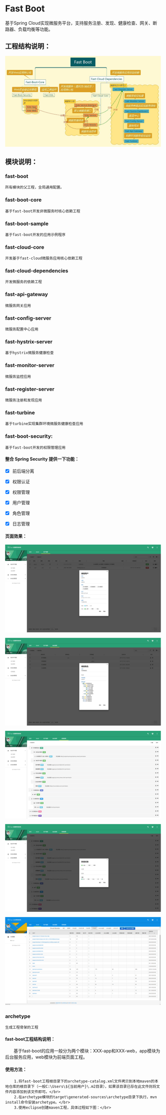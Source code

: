 # Fast Boot

基于Spring Cloud实现微服务平台，支持服务注册、发现、健康检查、网关、断路器、负载均衡等功能。

## 工程结构说明：
![](docs/Fast-Boot-reference.jpg)

## 模块说明：

### fast-boot
    所有模块的父工程，全局通用配置。

### fast-boot-core
    基于fast-boot开发非微服务时核心依赖工程

### fast-boot-sample
    基于fast-boot开发的应用示例程序

### fast-cloud-core
    开发基于fast-cloud微服务应用核心依赖工程

### fast-cloud-dependencies
    开发微服务的依赖工程
### fast-api-gateway
    微服务网关应用

### fast-config-server
    微服务配置中心应用
### fast-hystrix-server
    基于hystrix微服务健康检查
  
### fast-monitor-server
    微服务监控应用
  
### fast-register-server
    微服务注册和发现应用
### fast-turbine
    基于turbine实现集群环境微服务健康检查应用

### fast-boot-security:
    基于fast-boot开发的权限管理应用
#### 整合 Spring Security 提供一下功能：

* [x] 前后端分离

* [x] 权限认证 
 
* [x] 权限管理
 
* [x] 用户管理 

* [x] 角色管理 

* [x] 日志管理

#### 页面效果：

![用户管理](resources/sanji-boot-security-user.png)

![角色管理](resources/sanji-boot-security-role.png)

![权限管理](resources/sanji-boot-security-sec.png)

![权限编辑](resources/sanji-boot-security-sec-add.png)

![日志管理](resources/sanji-boot-security-log.png)

### archetype
    生成工程骨架的工程
#### fast-boot工程结构说明：
        基于fast-boot的应用一般分为两个模块：XXX-app和XXX-web，app模块为后台服务应用，web模块为前端页面工程。
#### 使用方法：
        1.将fast-boot工程根目录下的archetype-catalog.xml文件拷贝到本地maven的本地仓库的根目录下（一般C:\Users\${当前用户}\.m2目录），如果该目录已存在此文件则将文件内容添加到该文件即可。</br>
        2.在archetype模块的target\generated-sources\archetype目录下执行，mvn install命令安装archetype。</br>
        3.使用eclipse创建maven工程，具体过程如下图：</br>
